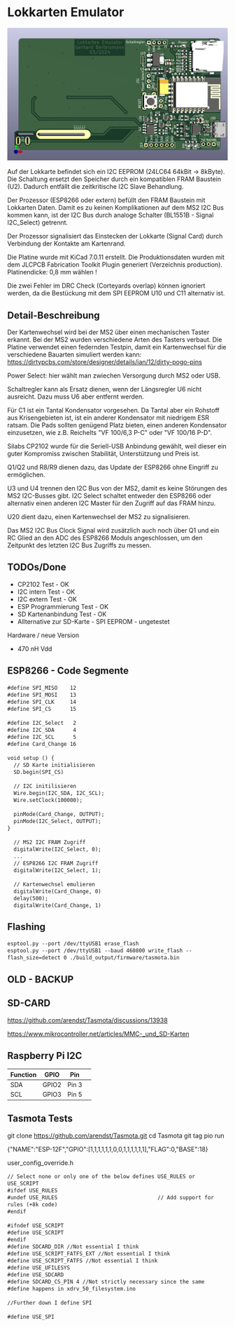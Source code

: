 Lokkarten Emulator
==================


![alt Lokkarten Emulator](./ms2-card_sd-card.png)


Auf der Lokkarte befindet sich ein I2C EEPROM (24LC64 64kBit -> 8kByte). Die Schaltung
ersetzt den Speicher durch ein kompatiblen FRAM Baustein (U2). Dadurch entfällt die
zeitkritische I2C Slave Behandlung.

Der Prozessor (ESP8266 oder extern) befüllt den FRAM Baustein mit Lokkarten Daten. Damit
es zu keinen Komplikationen auf dem MS2 I2C Bus kommen kann, ist der I2C Bus durch analoge
Schalter (BL1551B - Signal I2C_Select) getrennt.

Der Prozessor signalisiert das Einstecken der Lokkarte (Signal Card) durch Verbindung
der Kontakte am Kartenrand.

Die Platine wurde mit KiCad 7.0.11 erstellt. Die Produktionsdaten wurden mit dem JLCPCB
Fabrication Toolkit Plugin generiert (Verzeichnis production). Platinendicke: 0,8 mm wählen !

Die zwei Fehler im DRC Check (Corteyards overlap) können ignoriert werden, da die Bestückung
mit dem SPI EEPROM U10 und C11 alternativ ist.


Detail-Beschreibung
-------------------

Der Kartenwechsel wird bei der MS2 über einen mechanischen Taster erkannt. Bei der MS2 wurden
verschiedene Arten des Tasters verbaut. Die Platine verwendet einen federnden Testpin, damit
ein Kartenwechsel für die verschiedene Bauarten simuliert werden kann:
https://dirtypcbs.com/store/designer/details/ian/12/dirty-pogo-pins

Power Select: hier wählt man zwiechen Versorgung durch MS2 oder USB.

Schaltregler kann als Ersatz dienen, wenn der Längsregler U6 nicht ausreicht.
Dazu muss U6 aber entfernt werden.

Für C1 ist ein Tantal Kondensator vorgesehen. Da Tantal aber ein Rohstoff aus Krisengebieten
ist, ist ein anderer Kondensator mit niedrigem ESR ratsam. Die Pads sollten genügend Platz bieten,
einen anderen Kondensator einzusetzen, wie z.B. Reichelts "VF 100/6,3 P-C" oder "VF 100/16 P-D".

Silabs CP2102 wurde für die Seriell-USB Anbindung gewählt, weil dieser ein guter Kompromiss
zwischen Stabilität, Unterstützung und Preis ist.

Q1/Q2 und R8/R9 dienen dazu, das Update der ESP8266 ohne Eingriff zu ermöglichen.

U3 und U4 trennen den I2C Bus von der MS2, damit es keine Störungen des MS2 I2C-Busses gibt.
I2C Select schaltet entweder den ESP8266 oder alternativ einen anderen I2C Master
für den Zugriff auf das FRAM hinzu.

U20 dient dazu, einen Kartenwechsel der MS2 zu signalisieren.

Das MS2 I2C Bus Clock Signal wird zusätzlich auch noch über Q1 und ein RC Glied an den ADC
des ESP8266 Moduls angeschlossen, um den Zeitpunkt des letzten I2C Bus Zugriffs zu messen.

TODOs/Done
----------

- CP2102 Test  - OK
- I2C intern Test - OK
- I2C extern Test - OK
- ESP Programmierung Test - OK
- SD Kartenanbindung Test - OK
- Allternative zur SD-Karte - SPI EEPROM - ungetestet

Hardware / neue Version
- 470 nH Vdd

ESP8266 - Code Segmente
-----------------------

```
#define SPI_MISO    12
#define SPI_MOSI    13
#define SPI_CLK     14
#define SPI_CS      15

#define I2C_Select   2
#define I2C_SDA      4
#define I2C_SCL      5
#define Card_Change 16

void setup () {
  // SD Karte initialisieren
  SD.begin(SPI_CS)

  // I2C initilisieren
  Wire.begin(I2C_SDA, I2C_SCL);
  Wire.setClock(100000);

  pinMode(Card_Change, OUTPUT);
  pinMode(I2C_Select, OUTPUT);
}

  // MS2 I2C FRAM Zugriff
  digitalWrite(I2C_Select, 0);
  ...
  // ESP8266 I2C FRAM Zugriff
  digitalWrite(I2C_Select, 1);

  // Kartenwechsel emulieren
  digitalWrite(Card_Change, 0)
  delay(500);
  digitalWrite(Card_Change, 1)

```



Flashing
--------
```
esptool.py --port /dev/ttyUSB1 erase_flash
esptool.py --port /dev/ttyUSB1 --baud 460800 write_flash --flash_size=detect 0 ./build_output/firmware/tasmota.bin
```

OLD - BACKUP
------------

SD-CARD
-------
https://github.com/arendst/Tasmota/discussions/13938

https://www.mikrocontroller.net/articles/MMC-_und_SD-Karten


Raspberry Pi I2C
----------------

|Function  | GPIO   | Pin    |      |
|----------|--------|--------|------|
|SDA       | GPIO2  | Pin 3  |      |
|SCL       | GPIO3  | Pin 5  |      |


Tasmota Tests
-------------

git clone https://github.com/arendst/Tasmota.git
cd Tasmota
git tag
pio run

{"NAME":"ESP-12F","GPIO":[1,1,1,1,1,1,0,0,1,1,1,1,1,1],"FLAG":0,"BASE":18}


user_config_override.h
```
// Select none or only one of the below defines USE_RULES or USE_SCRIPT
#ifdef USE_RULES 
#undef USE_RULES                                // Add support for rules (+8k code)
#endif

#ifndef USE_SCRIPT
#define USE_SCRIPT
#endif
#define SDCARD_DIR //Not essential I think
#define USE_SCRIPT_FATFS_EXT //Not essential I think
#define USE_SCRIPT_FATFS //Not essential I think
#define USE_UFILESYS
#define USE_SDCARD
#define SDCARD_CS_PIN 4 //Not strictly necessary since the same #define happens in xdrv_50_filesystem.ino

//Further down I define SPI

#define USE_SPI
```



